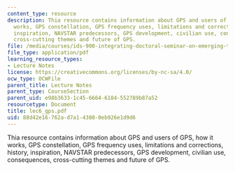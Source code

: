 ```yaml
---
content_type: resource
description: Thia resource contains information about GPS and users of GPS, how it
  works, GPS constellation, GPS frequency uses, limitations and corrections, history,
  inspiration, NAVSTAR predecessors, GPS development, civilian use, consequences,
  cross-cutting themes and future of GPS.
file: /media/courses/ids-900-integrating-doctoral-seminar-on-emerging-technologies-fall-2005/88d42e16762ad7a143800eb926e1d9d6_lec6_gps.pdf
file_type: application/pdf
learning_resource_types:
- Lecture Notes
license: https://creativecommons.org/licenses/by-nc-sa/4.0/
ocw_type: OCWFile
parent_title: Lecture Notes
parent_type: CourseSection
parent_uid: e98b3633-1c45-6664-6184-552789b87a52
resourcetype: Document
title: lec6_gps.pdf
uid: 88d42e16-762a-d7a1-4380-0eb926e1d9d6
---
```

Thia resource contains information about GPS and users of GPS, how it works, GPS constellation, GPS frequency uses, limitations and corrections, history, inspiration, NAVSTAR predecessors, GPS development, civilian use, consequences, cross-cutting themes and future of GPS.